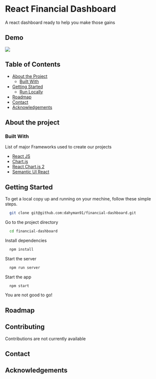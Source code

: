 # React Financial Dashboard

A react dashboard ready to help you make those gains

## Demo

![](https://media0.giphy.com/media/3DVOm2yApNXKGOMdFb/giphy.gif?cid=790b761178188cfae2c7091780b4d2cb75a392c2b3b6747f&rid=giphy.gif&ct=g)

## Table of Contents

- [About the Project](#about-the-project)
  - [Built With](#built-with)
- [Getting Started](#getting-started)
  - [Run Locally](#run-locally)
- [Roadmap](#roadmap)
- [Contact](#contact)
- [Acknowledgements](#acknowledgements)

## About the project

### Built With

List of major Frameworks used to create our projects

- [React JS](https://reactjs.org/)
- [Chart.js](https://www.chartjs.org/)
- [React Chart.js 2](https://reactchartjs.github.io/react-chartjs-2/#/)
- [Semantic UI React](https://react.semantic-ui.com/)

## Getting Started

To get a local copy up and running on your mechine, follow these simple steps.

```bash
  git clone git@github.com:dahyman91/financial-dashboard.git
```

Go to the project directory

```bash
  cd financial-dashboard
```

Install dependencies

```bash
  npm install
```

Start the server

```bash
  npm run server
```

Start the app

```bash
  npm start
```

You are not good to go!

## Roadmap

## Contributing

Contributions are not currently available

## Contact

## Acknowledgements
